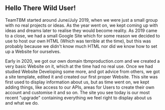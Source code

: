 ##  Hello There Wild User!

TeamTBM started around June/July 2019, when we were just a small group with no real projects or ideas. As the year went on, we kept coming up with ideas and dreams later to realise they would become reality. As 2019 came to a close, we had a small Google Site which for some reason we decided to use to host our own HTML (Which was terrible at the time), but this was probably because we didn't know much HTML nor did we know how to set up a Website for ourselves.

Early in 2020, we got our own domain tbmproduction.com and we created a very basic Website on it, which at the time had no real use. Once we had studied Website Developing some more, and got advice from others, we got a site template, edited it and created our first proper Website. This site was first used to display information about us, but as time went on, we kept adding things, like access to our APIs, areas for Users to create their own account and customise it and so on. The site you see today is our most recent "upgrade" containing everything we feel right to display about us and what we do.
